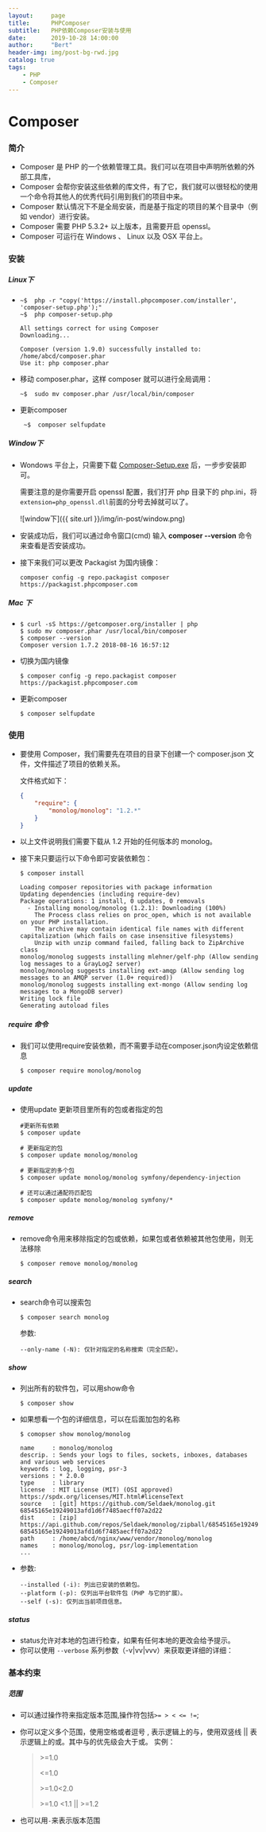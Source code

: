 ```yaml
---
layout:     page
title:      PHPComposer
subtitle:   PHP依赖Composer安装与使用
date:       2019-10-28 14:00:00
author:     "Bert"
header-img: img/post-bg-rwd.jpg
catalog: true
tags:
    - PHP
    - Composer
---
```


# Composer 

### 简介

- Composer 是 PHP 的一个依赖管理工具。我们可以在项目中声明所依赖的外部工具库，
- Composer 会帮你安装这些依赖的库文件，有了它，我们就可以很轻松的使用一个命令将其他人的优秀代码引用到我们的项目中来。
- Composer 默认情况下不是全局安装，而是基于指定的项目的某个目录中（例如 vendor）进行安装。
- Composer 需要 PHP 5.3.2+ 以上版本，且需要开启 openssl。
- Composer 可运行在 Windows 、 Linux 以及 OSX 平台上。

### 安装

##### Linux下

- ```shell
  ~$  php -r "copy('https://install.phpcomposer.com/installer', 'composer-setup.php');"
  ~$  php composer-setup.php
  
  All settings correct for using Composer
  Downloading...
  
  Composer (version 1.9.0) successfully installed to: /home/abcd/composer.phar
  Use it: php composer.phar
  ```

- 移动 composer.phar，这样 composer 就可以进行全局调用：

  ```shell
  ~$  sudo mv composer.phar /usr/local/bin/composer
  ```

- 更新composer

  ```shell
   ~$  composer selfupdate
  ```

##### Window下

- Wondows 平台上，只需要下载 [Composer-Setup.exe](https://getcomposer.org/Composer-Setup.exe) 后，一步步安装即可。

  需要注意的是你需要开启 openssl 配置，我们打开 php 目录下的 php.ini，将 `extension=php_openssl.dll`前面的分号去掉就可以了。

  ![window下]({{ site.url }}/img/in-post/window.png)

- 安装成功后，我们可以通过命令窗口(cmd) 输入 **composer --version** 命令来查看是否安装成功。

- 接下来我们可以更改 Packagist 为国内镜像：

  ```shell
  composer config -g repo.packagist composer https://packagist.phpcomposer.com
  ```

##### Mac 下

- ```shell
  $ curl -sS https://getcomposer.org/installer | php
  $ sudo mv composer.phar /usr/local/bin/composer
  $ composer --version
  Composer version 1.7.2 2018-08-16 16:57:12
  ```

- 切换为国内镜像

  ```shell
  $ composer config -g repo.packagist composer https://packagist.phpcomposer.com
  ```

- 更新composer

  ```shell
  $ composer selfupdate
  ```

### 使用

- 要使用 Composer，我们需要先在项目的目录下创建一个 composer.json 文件，文件描述了项目的依赖关系。

  文件格式如下：

  ```json
  {
      "require": {
          "monolog/monolog": "1.2.*"
      }
  }
  ```

- 以上文件说明我们需要下载从 1.2 开始的任何版本的 monolog。

- 接下来只要运行以下命令即可安装依赖包：

  ```shell
  $ composer install
  
  Loading composer repositories with package information
  Updating dependencies (including require-dev)
  Package operations: 1 install, 0 updates, 0 removals
    - Installing monolog/monolog (1.2.1): Downloading (100%)         
      The Process class relies on proc_open, which is not available on your PHP installation.
      The archive may contain identical file names with different capitalization (which fails on case insensitive filesystems)
      Unzip with unzip command failed, falling back to ZipArchive class
  monolog/monolog suggests installing mlehner/gelf-php (Allow sending log messages to a GrayLog2 server)
  monolog/monolog suggests installing ext-amqp (Allow sending log messages to an AMQP server (1.0+ required))
  monolog/monolog suggests installing ext-mongo (Allow sending log messages to a MongoDB server)
  Writing lock file
  Generating autoload files
  ```

##### require 命令

- 我们可以使用require安装依赖，而不需要手动在composer.json内设定依赖信息

  ```shell
  $ composer require monolog/monolog
  ```

##### update

- 使用update 更新项目里所有的包或者指定的包

  ```shell
  #更新所有依赖
  $ composer update
  
  # 更新指定的包
  $ composer update monolog/monolog
  
  # 更新指定的多个包
  $ composer update monolog/monolog symfony/dependency-injection
  
  # 还可以通过通配符匹配包
  $ composer update monolog/monolog symfony/*
  ```

##### remove

- remove命令用来移除指定的包或依赖，如果包或者依赖被其他包使用，则无法移除

  ```shell
  $ composer remove monolog/monolog
  ```

##### search

- search命令可以搜索包

  ```shell
  $ composer search monolog
  ```

  参数:

  ```shell
  --only-name (-N): 仅针对指定的名称搜索（完全匹配）。
  ```

##### show

- 列出所有的软件包，可以用show命令

  ```shell
  $ composer show 
  ```

- 如果想看一个包的详细信息，可以在后面加包的名称

  ```shell
  $ comopser show monolog/monolog
  
  name     : monolog/monolog
  descrip. : Sends your logs to files, sockets, inboxes, databases and various web services
  keywords : log, logging, psr-3
  versions : * 2.0.0
  type     : library
  license  : MIT License (MIT) (OSI approved) https://spdx.org/licenses/MIT.html#licenseText
  source   : [git] https://github.com/Seldaek/monolog.git 68545165e19249013afd1d6f7485aecff07a2d22
  dist     : [zip] https://api.github.com/repos/Seldaek/monolog/zipball/68545165e19249013afd1d6f7485aecff07a2d22 68545165e19249013afd1d6f7485aecff07a2d22
  path     : /home/abcd/nginx/www/vendor/monolog/monolog
  names    : monolog/monolog, psr/log-implementation
  ...
  ```

- 参数:

  ```shell
  --installed (-i): 列出已安装的依赖包。
  --platform (-p): 仅列出平台软件包（PHP 与它的扩展）。
  --self (-s): 仅列出当前项目信息。
  ```

##### status 

- status允许对本地的包进行检查，如果有任何本地的更改会给予提示。
- 你可以使用 `--verbose` 系列参数（-v|vv|vvv）来获取更详细的详细：

### 基本约束

##### 范围

- 可以通过操作符来指定版本范围,操作符包括`>= > < <= !=`;

- 你可以定义多个范围，使用空格或者逗号 , 表示逻辑上的与，使用双竖线 || 表示逻辑上的或。其中与的优先级会大于或。 实例：

  > \>=1.0
  >
  > <=1.0
  >
  > \>=1.0<2.0
  >
  > \>=1.0 <1.1 || >=1.2

- 也可以用`-`来表示版本范围

